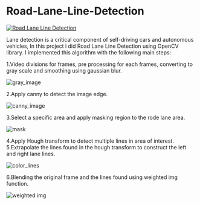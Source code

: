 # Road-Lane-Line-Detection

[![Road Lane Line Detection](https://user-images.githubusercontent.com/50642442/134974848-193d647b-16fc-46ad-bec5-5338f95cb1d9.png)](https://youtu.be/kK9qB37BV6w "Road Lane Line Detection")

Lane detection is a critical component of self-driving cars and autonomous vehicles, In this project i did Road Lane Line Detection using OpenCV library. I implemented this algorithm with the following main steps:

1.Video divisions for frames, pre processing for each frames, converting to gray scale and smoothing using gaussian blur.

![gray_image](https://user-images.githubusercontent.com/50642442/125351187-72f9a780-e368-11eb-91a4-1e928737a0bf.jpg)

2.Apply canny to detect the image edge.

![canny_image](https://user-images.githubusercontent.com/50642442/125351272-945a9380-e368-11eb-8e3b-d566ed4f8244.jpg)

3.Select a specific area and apply masking region to the rode lane area.

![mask](https://user-images.githubusercontent.com/50642442/125351463-ca981300-e368-11eb-9c90-9528193f11d8.jpg)

4.Apply Hough transform to detect multiple lines in area of interest.
5.Extrapolate the lines found in the hough transform to construct the left and right lane lines.

![color_lines](https://user-images.githubusercontent.com/50642442/125351670-0632dd00-e369-11eb-9b7e-d8658613e3de.jpg)

6.Blending the original frame and the lines found using weighted img function.

![weighted img](https://user-images.githubusercontent.com/50642442/125353757-a1c54d00-e36b-11eb-99c8-36c866f45048.jpg)



